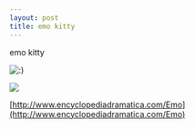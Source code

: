```yaml
---
layout: post
title: emo kitty
---
```


emo kitty 

![:)](http://www.rijiben.org/smilies/icon_smile.gif)

![](http://www.encyclopediadramatica.com/images/f/f0/Hay-be-nice-emokitteh-is-sensitive.jpg)

[http://www.encyclopediadramatica.com/Emo](http://www.encyclopediadramatica.com/Emo)
